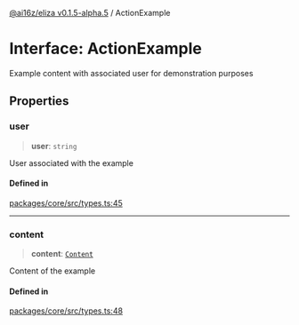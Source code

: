 [@ai16z/eliza v0.1.5-alpha.5](../index.md) / ActionExample

# Interface: ActionExample

Example content with associated user for demonstration purposes

## Properties

### user

> **user**: `string`

User associated with the example

#### Defined in

[packages/core/src/types.ts:45](https://github.com/roschler/eliza/blob/main/packages/core/src/types.ts#L45)

***

### content

> **content**: [`Content`](Content.md)

Content of the example

#### Defined in

[packages/core/src/types.ts:48](https://github.com/roschler/eliza/blob/main/packages/core/src/types.ts#L48)

